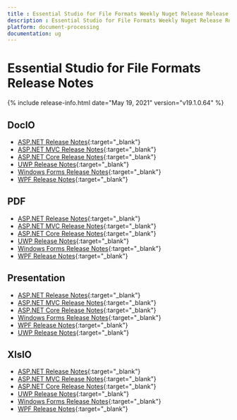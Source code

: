 ```yaml
---
title : Essential Studio for File Formats Weekly Nuget Release Release Notes  
description : Essential Studio for File Formats Weekly Nuget Release Release Notes  
platform: document-processing
documentation: ug
---
```


# Essential Studio for File Formats  Release Notes  

{% include release-info.html date="May 19, 2021" version="v19.1.0.64" %} 

## DocIO

* [ASP.NET Release Notes](/aspnet/release-notes/v19.1.0.64#docio){:target="_blank"}
* [ASP.NET MVC Release Notes](/aspnetmvc/release-notes/v19.1.0.64#docio){:target="_blank"}
* [ASP.NET Core Release Notes](/aspnet-core/release-notes/v19.1.0.64#docio){:target="_blank"}
* [UWP Release Notes](/uwp/release-notes/v19.1.0.64#docio){:target="_blank"}
* [Windows Forms Release Notes](/windowsforms/release-notes/v19.1.0.64#docio){:target="_blank"}
* [WPF Release Notes](/wpf/release-notes/v19.1.0.64#docio){:target="_blank"}


## PDF

* [ASP.NET Release Notes](/aspnet/release-notes/v19.1.0.64#pdf){:target="_blank"}
* [ASP.NET MVC Release Notes](/aspnetmvc/release-notes/v19.1.0.64#pdf){:target="_blank"}
* [ASP.NET Core Release Notes](/aspnet-core/release-notes/v19.1.0.64#pdf){:target="_blank"}
* [UWP Release Notes](/uwp/release-notes/v19.1.0.64#pdf){:target="_blank"}
* [Windows Forms Release Notes](/windowsforms/release-notes/v19.1.0.64#pdf){:target="_blank"}
* [WPF Release Notes](/wpf/release-notes/v19.1.0.64#pdf){:target="_blank"}


## Presentation

* [ASP.NET Release Notes](/aspnet/release-notes/v19.1.0.64#presentation){:target="_blank"}
* [ASP.NET MVC Release Notes](/aspnetmvc/release-notes/v19.1.0.64#presentation){:target="_blank"}
* [ASP.NET Core Release Notes](/aspnet-core/release-notes/v19.1.0.64#presentation){:target="_blank"}
* [Windows Forms Release Notes](/windowsforms/release-notes/v19.1.0.64#presentation){:target="_blank"}
* [WPF Release Notes](/wpf/release-notes/v19.1.0.64#presentation){:target="_blank"}
* [UWP Release Notes](/uwp/release-notes/v19.1.0.64#presentation){:target="_blank"}


## XlsIO

* [ASP.NET Release Notes](/aspnet/release-notes/v19.1.0.64#xlsio){:target="_blank"}
* [ASP.NET MVC Release Notes](/aspnetmvc/release-notes/v19.1.0.64#xlsio){:target="_blank"}
* [ASP.NET Core Release Notes](/aspnet-core/release-notes/v19.1.0.64#xlsio){:target="_blank"}
* [UWP Release Notes](/uwp/release-notes/v19.1.0.64#xlsio){:target="_blank"}
* [Windows Forms Release Notes](/windowsforms/release-notes/v19.1.0.64#xlsio){:target="_blank"}
* [WPF Release Notes](/wpf/release-notes/v19.1.0.64#xlsio){:target="_blank"}